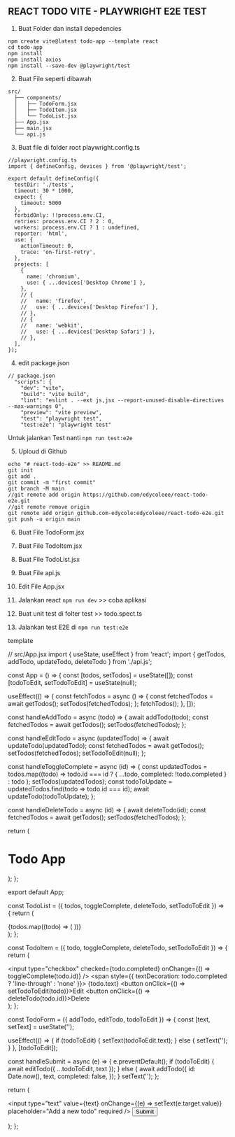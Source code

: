 ## REACT TODO VITE - PLAYWRIGHT E2E TEST

1. Buat Folder dan install depedencies

```
npm create vite@latest todo-app --template react
cd todo-app
npm install
npm install axios
npm install --save-dev @playwright/test

```

2. Buat File seperti dibawah

```
src/
  ├── components/
  │   ├── TodoForm.jsx
  │   ├── TodoItem.jsx
  │   └── TodoList.jsx
  ├── App.jsx
  ├── main.jsx
  └── api.js
```

3. Buat file di folder root playwright.config.ts

```
//playwright.config.ts
import { defineConfig, devices } from '@playwright/test';

export default defineConfig({
  testDir: './tests',
  timeout: 30 * 1000,
  expect: {
    timeout: 5000
  },
  forbidOnly: !!process.env.CI,
  retries: process.env.CI ? 2 : 0,
  workers: process.env.CI ? 1 : undefined,
  reporter: 'html',
  use: {
    actionTimeout: 0,
    trace: 'on-first-retry',
  },
  projects: [
    {
      name: 'chromium',
      use: { ...devices['Desktop Chrome'] },
    },
    // {
    //   name: 'firefox',
    //   use: { ...devices['Desktop Firefox'] },
    // },
    // {
    //   name: 'webkit',
    //   use: { ...devices['Desktop Safari'] },
    // },
  ],
});
```

4. edit package.json

```
// package.json
  "scripts": {
    "dev": "vite",
    "build": "vite build",
    "lint": "eslint . --ext js,jsx --report-unused-disable-directives --max-warnings 0",
    "preview": "vite preview",
    "test": "playwright test",
    "test:e2e": "playwright test"
```

Untuk jalankan Test nanti
`npm run test:e2e`

5. Uploud di Github

```
echo "# react-todo-e2e" >> README.md
git init
git add .
git commit -m "first commit"
git branch -M main
//git remote add origin https://github.com/edycoleee/react-todo-e2e.git
//git remote remove origin
git remote add origin github.com-edycole:edycoleee/react-todo-e2e.git
git push -u origin main
```

6. Buat File TodoForm.jsx

7. Buat File TodoItem.jsx

8. Buat File TodoList.jsx

9. Buat File api.js

10. Edit File App.jsx

11. Jalankan react `npm run dev` >> coba aplikasi

12. Buat unit test di folter test >> todo.spect.ts

13. Jalankan test E2E di `npm run test:e2e`


template 

// src/App.jsx
import { useState, useEffect } from 'react';
import { getTodos, addTodo, updateTodo, deleteTodo } from './api.js';

const App = () => {
  const [todos, setTodos] = useState([]);
  const [todoToEdit, setTodoToEdit] = useState(null);

  useEffect(() => {
    const fetchTodos = async () => {
      const fetchedTodos = await getTodos();
      setTodos(fetchedTodos);
    };
    fetchTodos();
  }, []);

  const handleAddTodo = async (todo) => {
    await addTodo(todo);
    const fetchedTodos = await getTodos();
    setTodos(fetchedTodos);
  };

  const handleEditTodo = async (updatedTodo) => {
    await updateTodo(updatedTodo);
    const fetchedTodos = await getTodos();
    setTodos(fetchedTodos);
    setTodoToEdit(null);
  };

  const handleToggleComplete = async (id) => {
    const updatedTodos = todos.map((todo) =>
      todo.id === id ? { ...todo, completed: !todo.completed } : todo
    );
    setTodos(updatedTodos);
    const todoToUpdate = updatedTodos.find(todo => todo.id === id);
    await updateTodo(todoToUpdate);
  };

  const handleDeleteTodo = async (id) => {
    await deleteTodo(id);
    const fetchedTodos = await getTodos();
    setTodos(fetchedTodos);
  };

  return (
    <div>
      <h1>Todo App</h1>
      <TodoForm addTodo={handleAddTodo} editTodo={handleEditTodo} todoToEdit={todoToEdit} />
      <TodoList
        todos={todos}
        toggleComplete={handleToggleComplete}
        deleteTodo={handleDeleteTodo}
        setTodoToEdit={setTodoToEdit}
      />
    </div>
  );
};

export default App;

const TodoList = ({ todos, toggleComplete, deleteTodo, setTodoToEdit }) => {
  return (
    <div>
      {todos.map((todo) => (
        <TodoItem
          key={todo.id}
          todo={todo}
          toggleComplete={toggleComplete}
          deleteTodo={deleteTodo}
          setTodoToEdit={setTodoToEdit}
        />
      ))}
    </div>
  );
};

const TodoItem = ({ todo, toggleComplete, deleteTodo, setTodoToEdit }) => {
  return (
    <div>
      <input
        type="checkbox"
        checked={todo.completed}
        onChange={() => toggleComplete(todo.id)}
      />
      <span style={{ textDecoration: todo.completed ? 'line-through' : 'none' }}>
        {todo.text}
      </span>
      <button onClick={() => setTodoToEdit(todo)}>Edit</button>
      <button onClick={() => deleteTodo(todo.id)}>Delete</button>
    </div>
  );
};

const TodoForm = ({ addTodo, editTodo, todoToEdit }) => {
  const [text, setText] = useState('');

  useEffect(() => {
    if (todoToEdit) {
      setText(todoToEdit.text);
    } else {
      setText('');
    }
  }, [todoToEdit]);

  const handleSubmit = async (e) => {
    e.preventDefault();
    if (todoToEdit) {
      await editTodo({ ...todoToEdit, text });
    } else {
      await addTodo({
        id: Date.now(),
        text,
        completed: false,
      });
    }
    setText('');
  };

  return (
    <form onSubmit={handleSubmit}>
      <input
        type="text"
        value={text}
        onChange={(e) => setText(e.target.value)}
        placeholder="Add a new todo"
        required
      />
      <button type="submit">Submit</button>
    </form>
  );
};

